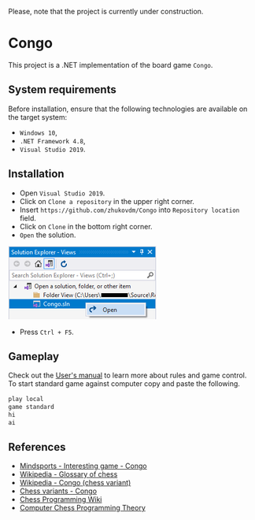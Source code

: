 Please, note that the project is currently under construction.

# Congo

This project is a .NET implementation of the board game `Congo`.

## System requirements

Before installation, ensure that the following technologies are available
on the target system:
- `Windows 10`,
- `.NET Framework 4.8`,
- `Visual Studio 2019`.

## Installation

- Open `Visual Studio 2019`.
- Click on `Clone a repository` in the upper right corner.
- Insert `https://github.com/zhukovdm/Congo` into `Repository location` field.
- Click on `Clone` in the bottom right corner.
- `Open` the solution.

![open](./assets/img/install.png)
- Press `Ctrl + F5`.

## Gameplay

Check out the [User's manual](./assets/doc/um.pdf) to learn more about rules
and game control. To start standard game against computer copy and paste the
following.
```console
play local
game standard
hi
ai
```

## References

- [Mindsports - Interesting game - Congo](https://www.mindsports.nl/index.php/side-dishes/interesting-games?start=2)
- [Wikipedia - Glossary of chess](https://en.wikipedia.org/wiki/Glossary_of_chess)
- [Wikipedia - Congo (chess variant)](https://en.wikipedia.org/wiki/Congo_(chess_variant))
- [Chess variants - Congo](https://www.chessvariants.com/ms.dir/congo.html)
- [Chess Programming Wiki](https://www.chessprogramming.org/)
- [Computer Chess Programming Theory](http://www.frayn.net/beowulf/theory.html)
